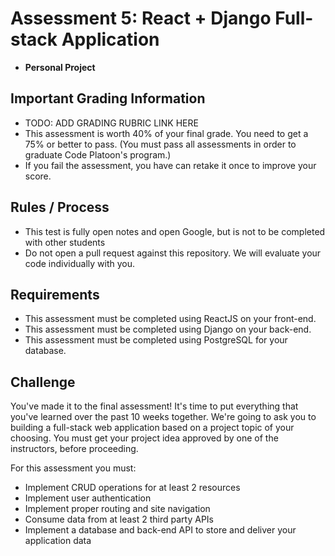 # Assessment 5: React + Django Full-stack Application
- **Personal Project**

## Important Grading Information
- TODO: ADD GRADING RUBRIC LINK HERE
- This assessment is worth 40% of your final grade. You need to get a 75% or better to pass. (You must pass all assessments in order to graduate Code Platoon's program.)
- If you fail the assessment, you have can retake it once to improve your score.

## Rules / Process
- This test is fully open notes and open Google, but is not to be completed with other students
- Do not open a pull request against this repository. We will evaluate your code individually with you.

## Requirements
- This assessment must be completed using ReactJS on your front-end.
- This assessment must be completed using Django on your back-end.
- This assessment must be completed using PostgreSQL for your database.

## Challenge
You've made it to the final assessment! It's time to put everything that you've learned over the past 10 weeks together. We're going to ask you to building a full-stack web application based on a project topic of your choosing. You must get your project idea approved by one of the instructors, before proceeding. 

For this assessment you must:
- Implement CRUD operations for at least 2 resources
- Implement user authentication
- Implement proper routing and site navigation
- Consume data from at least 2 third party APIs
- Implement a database and back-end API to store and deliver your application data
